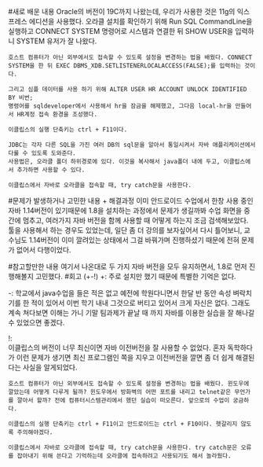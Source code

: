 #새로 배운 내용
    Oracle의 버전이 19C까지 나왔는데, 우리가 사용한 것은 11g의 익스프레스 에디션을 사용했다.
    오라클 설치를 확인하기 위해 Run SQL CommandLine을 실행하고 CONNECT SYSTEM 명령어로 시스템과 연결한 뒤 SHOW USER을 입력하니 SYSTEM 유저가 잘 나왔다.

    호스트 컴퓨터가 아닌 외부에서도 접속할 수 있도록 설정을 변경하는 법을 배웠다. CONNECT SYSTEM을 한 뒤 EXEC DBMS_XDB.SETLISTENERLOCALACCESS(FALSE);를 입력하는 것이다.

    그리고 심플 데이터를 사용 하기 위해 ALTER USER HR ACCOUNT UNLOCK IDENTIFIED BY 비번;
    명령어를 sqldeveloper에서 사용해서 hr을 잠금을 해제했고, 그다음 local-hr을 만들어서 HR계정 접속 환경을 조성했다.

    이클립스의 실행 단축키는 ctrl + F11이다.

    JDBC는 각자 다른 SQL을 가진 여러 DB의 sql문을 알아서 통일시켜서 자바 애플리케이션에서 다룰 수 있도록 도와준다. 
    사용법은, 오라클 폴더 하위경로에 있다. 이것을 복사해서 java폴더 내에 두고, 이클립스에서 추가하면 사용할 수 있다.

    이클립스에서 자바로 오라클을 접속할 때, try catch문을 사용한다.


#문제가 발생하거나 고민한 내용 + 해결과정
    이미 안드로이드 수업에서 한창 사용 중인 자바 1.14버전이 있기때문에 1.8을 설치하는 과정에서 문제가 생길까봐 수업 화면을 중간에 멈추고, 여러가지 자바 버전을 함께 사용할 때 어떻게 하는지 조금 검색해보았다. 툴을 사용해서 하는 경우도 있었는데, 일단 좀 더 강의를 보자싶어서 다시 틀어보니, 교수님도 1.14버전이 이미 깔려있는 상태에서 그걸 바꿔가며 진행하셨기 때문에 전혀 문제가 없어서 다행이었다.

#참고할만한 내용
     여기서 나온대로 두 가지 자바 버전을 모두 유지하면서, 1.8로 먼저 진행해볼지 고민했다.
#회고 (+-!)
+: 주로 설치만 했기 때문에 특별한 기억은 없다.

-: 학교에서 java수업을 들은 적은 없고 예전에 학원다니면서 한달 반 동안 속성 벼락치기를 한 적이 있어서  이번 학기 내내 그것으로 버티고 있어서 크게 자신은 없다. 그래도 계속 쳐다보면 이해는 가니 기말 팀과제가 끝날 때 까지 자바를 이용한 실습을 잘 해나갈 수  있었으면 좋겠다.

!:  
    이클립스의 버전이 너무 최신이면 자바 이전버전을 잘 사용할 수 없었다. 혼자 독학하다가 이런 문제가 생기면 최신      프로그램인 쪽을 지우고 이전버전을 깔면 좀 더 쉽게 해결된다는 사실을 알게되었다.

    호스트 컴퓨터가 아닌 외부에서도 접속할 수 있도록 설정을 변경하는 법을 배웠다. 윈도우에 깔았는데 어떻게 다루게 될까? 윈도우에서 방화벽의 어떤 포트를 내리고 telnet같은 무언가를 깔아서 할까? 전에 컴퓨터시스템관리에서 했던 실습이 떠오른다. 앞으로의 수업이 궁금하다.

    이클립스의 실행 단축키는 ctrl + F11이고 안드로이드는 ctrl + F10이다. 헷갈리지 않도록 주의해야겠다.

    이클립스에서 자바로 오라클에 접속할 때, try catch문을 사용한다. try catch문은 오류를 잡아내기 위해 쓴다고 기억하는데 오라클에 접속하려고 사용되기도 해서 놀라웠다.

